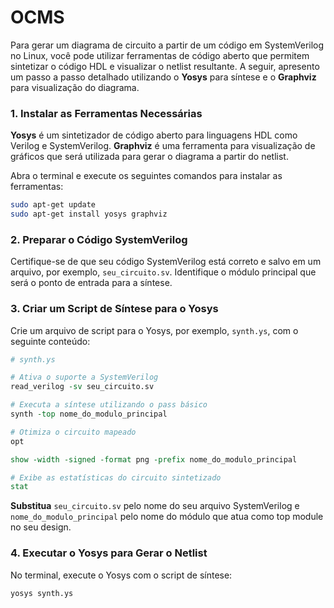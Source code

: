 # OCMS

Para gerar um diagrama de circuito a partir de um código em SystemVerilog no Linux, você pode utilizar ferramentas de código aberto que permitem sintetizar o código HDL e visualizar o netlist resultante. A seguir, apresento um passo a passo detalhado utilizando o **Yosys** para síntese e o **Graphviz** para visualização do diagrama.

### 1. Instalar as Ferramentas Necessárias

**Yosys** é um sintetizador de código aberto para linguagens HDL como Verilog e SystemVerilog. **Graphviz** é uma ferramenta para visualização de gráficos que será utilizada para gerar o diagrama a partir do netlist.

Abra o terminal e execute os seguintes comandos para instalar as ferramentas:

```bash
sudo apt-get update
sudo apt-get install yosys graphviz
```

### 2. Preparar o Código SystemVerilog

Certifique-se de que seu código SystemVerilog está correto e salvo em um arquivo, por exemplo, `seu_circuito.sv`. Identifique o módulo principal que será o ponto de entrada para a síntese.

### 3. Criar um Script de Síntese para o Yosys

Crie um arquivo de script para o Yosys, por exemplo, `synth.ys`, com o seguinte conteúdo:

```tcl
# synth.ys

# Ativa o suporte a SystemVerilog
read_verilog -sv seu_circuito.sv

# Executa a síntese utilizando o pass básico
synth -top nome_do_modulo_principal

# Otimiza o circuito mapeado
opt

show -width -signed -format png -prefix nome_do_modulo_principal

# Exibe as estatísticas do circuito sintetizado
stat
```

**Substitua** `seu_circuito.sv` pelo nome do seu arquivo SystemVerilog e `nome_do_modulo_principal` pelo nome do módulo que atua como top module no seu design.

### 4. Executar o Yosys para Gerar o Netlist

No terminal, execute o Yosys com o script de síntese:

```bash
yosys synth.ys
```
